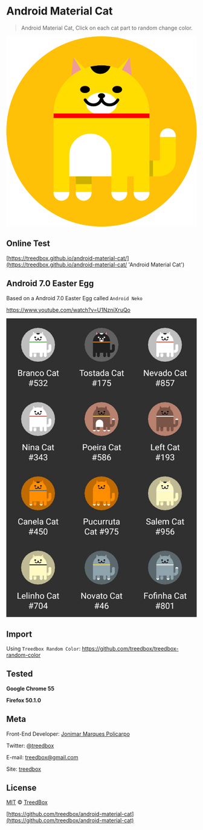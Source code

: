# Android Material Cat
> Android Material Cat, Click on each cat part to random change color.

![SVG Android Neko Cat](assets/android-7.0-neko-cat.svg)

## Online Test
[https://treedbox.github.io/android-material-cat/](https://treedbox.github.io/android-material-cat/ 'Android Material Cat')

## Android 7.0 Easter Egg
Based on a Android 7.0 Easter Egg called `Android Neko`

https://www.youtube.com/watch?v=U1NzniXruQo

![Android Neko](assets/android-7.0-neko.jpg)

## Import
Using `Treedbox Random Color`:
https://github.com/treedbox/treedbox-random-color

## Tested
**Google Chrome 55**

**Firefox 50.1.0**

## Meta
Front-End Developer: [Jonimar Marques Policarpo](http://linkedin.com/in/treedbox 'LinkEdin')

Twitter: [@treedbox](http://twitter.com/treedbox)

E-mail: [treedbox@gmail.com](mailto:treedbox@gmail.com)

Site: [treedbox](http://treedbox.com)

## License
[MIT](LICENSE.md) © [TreedBox](https://github.com/treedbox)

[https://github.com/treedbox/android-material-cat](https://github.com/treedbox/android-material-cat)
